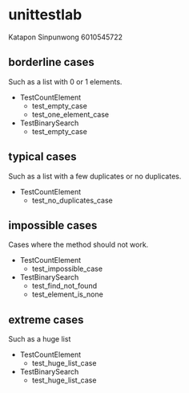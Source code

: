 # unittestlab
Katapon Sinpunwong 6010545722
## borderline cases 
Such as a list with 0 or 1 elements. 

  * TestCountElement
      - test_empty_case
      - test_one_element_case
  * TestBinarySearch
      - test_empty_case
## typical cases
Such as a list with a few duplicates or no duplicates.

  * TestCountElement
      - test_no_duplicates_case
## impossible cases 
Cases where the method should not work.

  * TestCountElement
      - test_impossible_case
  * TestBinarySearch
      - test_find_not_found
      - test_element_is_none
      
## extreme cases
Such as a huge list

  * TestCountElement
      - test_huge_list_case
  * TestBinarySearch
      - test_huge_list_case
